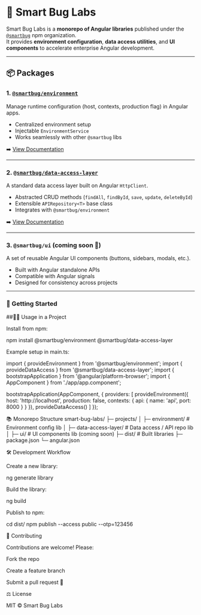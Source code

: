 # 🐞 Smart Bug Labs

Smart Bug Labs is a **monorepo of Angular libraries** published under the [`@smartbug`](https://www.npmjs.com/org/smartbug) npm organization.  
It provides **environment configuration**, **data access utilities**, and **UI components** to accelerate enterprise Angular development.

---

## 📦 Packages

### 1. [`@smartbug/environment`](https://www.npmjs.com/package/@smartbug/environment)
Manage runtime configuration (host, contexts, production flag) in Angular apps.  
- Centralized environment setup  
- Injectable `EnvironmentService`  
- Works seamlessly with other `@smartbug` libs  

➡️ [View Documentation](projects/environment/README.md)

---

### 2. [`@smartbug/data-access-layer`](https://www.npmjs.com/package/@smartbug/data-access-layer)
A standard data access layer built on Angular `HttpClient`.  
- Abstracted CRUD methods (`findAll`, `findById`, `save`, `update`, `deleteById`)  
- Extensible `APIRepository<T>` base class  
- Integrates with `@smartbug/environment`  

➡️ [View Documentation](projects/data-access-layer/README.md)

---

### 3. `@smartbug/ui` (coming soon 🚧)
A set of reusable Angular UI components (buttons, sidebars, modals, etc.).  
- Built with Angular standalone APIs  
- Compatible with Angular signals  
- Designed for consistency across projects  

---

### 🚀 Getting Started

##🧑‍💻 Usage in a Project

Install from npm:

npm install @smartbug/environment @smartbug/data-access-layer


Example setup in main.ts:

import { provideEnvironment } from '@smartbug/environment';
import { provideDataAccess } from '@smartbug/data-access-layer';
import { bootstrapApplication } from '@angular/platform-browser';
import { AppComponent } from './app/app.component';

bootstrapApplication(AppComponent, {
  providers: [
    provideEnvironment({
      host: 'http://localhost',
      production: false,
      contexts: {
        api: { name: 'api', port: 8000 }
      }
    }),
    provideDataAccess()
  ]
});

📚 Monorepo Structure
smart-bug-labs/
 ├─ projects/
 │   ├─ environment/        # Environment config lib
 │   ├─ data-access-layer/  # Data access / API repo lib
 │   ├─ ui/                 # UI components lib (coming soon)
 ├─ dist/                   # Built libraries
 ├─ package.json
 └─ angular.json

🛠️ Development Workflow

Create a new library:

ng generate library <lib-name>


Build the library:

ng build <lib-name>


Publish to npm:

cd dist/<lib-name>
npm publish --access public --otp=123456

🤝 Contributing

Contributions are welcome! Please:

Fork the repo

Create a feature branch

Submit a pull request 🚀

⚖️ License

MIT © Smart Bug Labs
